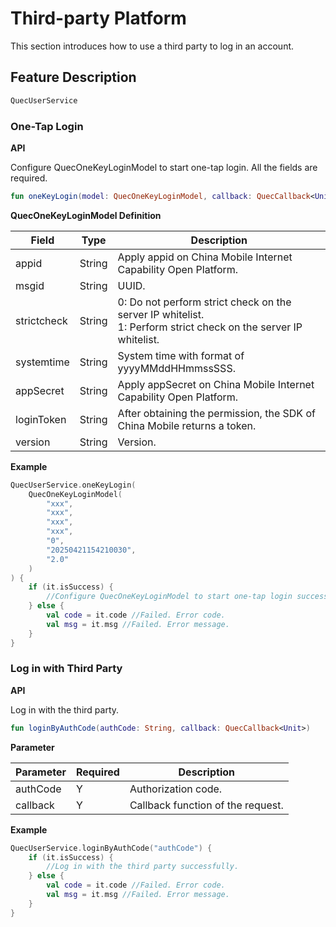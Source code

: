 # Third-party Platform

This section introduces how to use a third party to log in an account.

## Feature Description

```kotlin
QuecUserService
```

### **One-Tap Login**

**API**

Configure QuecOneKeyLoginModel to start one-tap login. All the fields are required.

```kotlin
fun oneKeyLogin(model: QuecOneKeyLoginModel, callback: QuecCallback<Unit>)
```

**QuecOneKeyLoginModel Definition**

| Field       | Type   | Description                                                  |
| ----------- | ------ | ------------------------------------------------------------ |
| appid       | String | Apply appid on China Mobile Internet Capability Open Platform. |
| msgid       | String | UUID.                                                        |
| strictcheck | String | 0: Do not perform strict check on the server IP whitelist.<br />1: Perform strict check on the server IP whitelist. |
| systemtime  | String | System time with format of yyyyMMddHHmmssSSS.                |
| appSecret   | String | Apply appSecret on China Mobile Internet Capability Open Platform. |
| loginToken  | String | After obtaining the permission, the SDK of China Mobile returns a token. |
| version     | String | Version.                                                     |

**Example**

```kotlin
QuecUserService.oneKeyLogin(
    QuecOneKeyLoginModel(
        "xxx",
        "xxx",
        "xxx",
        "xxx",
        "0",
        "20250421154210030",
        "2.0"
    )
) {
    if (it.isSuccess) {
        //Configure QuecOneKeyLoginModel to start one-tap login successfully.
    } else {
        val code = it.code //Failed. Error code.
        val msg = it.msg //Failed. Error message.
    }
}
```

### Log in with Third Party

**API**

Log in with the third party.

```kotlin
fun loginByAuthCode(authCode: String, callback: QuecCallback<Unit>)
```

**Parameter**

| Parameter | Required | Description                       |
| --------- | -------- | --------------------------------- |
| authCode  | Y        | Authorization code.               |
| callback  | Y        | Callback function of the request. |

**Example**

```kotlin
QuecUserService.loginByAuthCode("authCode") {
    if (it.isSuccess) {
        //Log in with the third party successfully.
    } else {
        val code = it.code //Failed. Error code.
        val msg = it.msg //Failed. Error message.
    }
}
```
